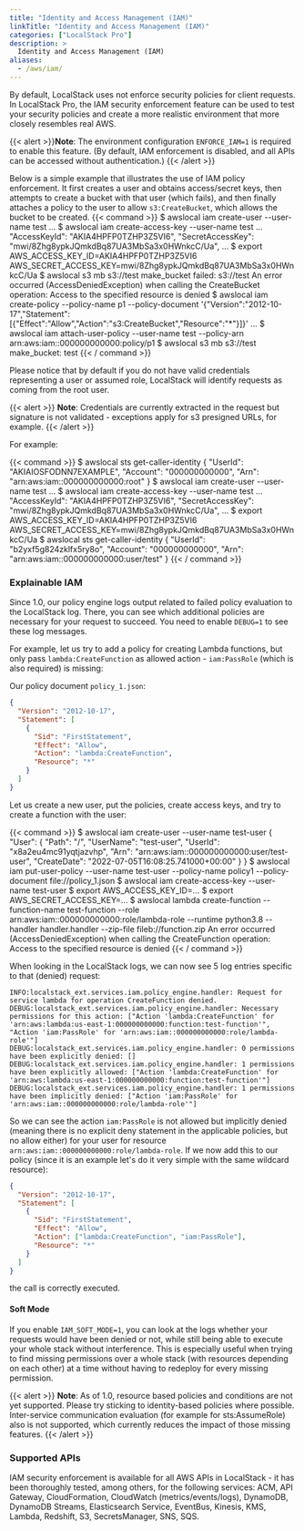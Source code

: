```yaml
---
title: "Identity and Access Management (IAM)"
linkTitle: "Identity and Access Management (IAM)"
categories: ["LocalStack Pro"]
description: >
  Identity and Access Management (IAM)
aliases:
  - /aws/iam/
---
```


By default, LocalStack uses not enforce security policies for client requests. In LocalStack Pro, the IAM security enforcement feature can be used to test your security policies and create a more realistic environment that more closely resembles real AWS.


{{< alert >}}**Note**:
The environment configuration `ENFORCE_IAM=1` is required to enable this feature. (By default, IAM enforcement is disabled, and all APIs can be accessed without authentication.)
{{< /alert >}}

Below is a simple example that illustrates the use of IAM policy enforcement. It first creates a user and obtains access/secret keys, then attempts to create a bucket with that user (which fails), and then finally attaches a policy to the user to allow `s3:CreateBucket`, which allows the bucket to be created.
{{< command >}}
$ awslocal iam create-user --user-name test
...
$ awslocal iam create-access-key --user-name test
...
  "AccessKeyId": "AKIA4HPFP0TZHP3Z5VI6",
  "SecretAccessKey": "mwi/8Zhg8ypkJQmkdBq87UA3MbSa3x0HWnkcC/Ua",
...
$ export AWS_ACCESS_KEY_ID=AKIA4HPFP0TZHP3Z5VI6 AWS_SECRET_ACCESS_KEY=mwi/8Zhg8ypkJQmkdBq87UA3MbSa3x0HWnkcC/Ua
$ awslocal s3 mb s3://test
make_bucket failed: s3://test An error occurred (AccessDeniedException) when calling the CreateBucket operation: Access to the specified resource is denied
$ awslocal iam create-policy --policy-name p1 --policy-document '{"Version":"2012-10-17","Statement":[{"Effect":"Allow","Action":"s3:CreateBucket","Resource":"*"}]}'
...
$ awslocal iam attach-user-policy --user-name test --policy-arn arn:aws:iam::000000000000:policy/p1
$ awslocal s3 mb s3://test
make_bucket: test
{{< / command >}}

Please notice that by default if you do not have valid credentials representing a user or assumed role, LocalStack will identify requests as coming from the root user.

{{< alert >}}
**Note**: Credentials are currently extracted in the request but signature is not validated - exceptions apply for s3 presigned URLs, for example.
{{< /alert >}}

For example:

{{< command >}}
$ awslocal sts get-caller-identity
{
    "UserId": "AKIAIOSFODNN7EXAMPLE",
    "Account": "000000000000",
    "Arn": "arn:aws:iam::000000000000:root"
}
$ awslocal iam create-user --user-name test
...
$ awslocal iam create-access-key --user-name test
...
  "AccessKeyId": "AKIA4HPFP0TZHP3Z5VI6",
  "SecretAccessKey": "mwi/8Zhg8ypkJQmkdBq87UA3MbSa3x0HWnkcC/Ua",
...
$ export AWS_ACCESS_KEY_ID=AKIA4HPFP0TZHP3Z5VI6 AWS_SECRET_ACCESS_KEY=mwi/8Zhg8ypkJQmkdBq87UA3MbSa3x0HWnkcC/Ua
$ awslocal sts get-caller-identity
{
    "UserId": "b2yxf5g824zklfx5ry8o",
    "Account": "000000000000",
    "Arn": "arn:aws:iam::000000000000:user/test"
}
{{< / command >}}


### Explainable IAM

Since 1.0, our policy engine logs output related to failed policy evaluation to the LocalStack log.
There, you can see which additional policies are necessary for your request to succeed.
You need to enable `DEBUG=1` to see these log messages.

For example, let us try to add a policy for creating Lambda functions, but only pass `lambda:CreateFunction` as allowed action - `iam:PassRole` (which is also required) is missing:

Our policy document `policy_1.json`:
```json
{
  "Version": "2012-10-17",
  "Statement": [
    {
      "Sid": "FirstStatement",
      "Effect": "Allow",
      "Action": "lambda:CreateFunction",
      "Resource": "*"
    }
  ]
}
```

Let us create a new user, put the policies, create access keys, and try to create a function with the user:

{{< command >}}
$ awslocal iam create-user --user-name test-user
{
    "User": {
        "Path": "/",
        "UserName": "test-user",
        "UserId": "x8a2eu4mc91yqtjazvhp",
        "Arn": "arn:aws:iam::000000000000:user/test-user",
        "CreateDate": "2022-07-05T16:08:25.741000+00:00"
    }
}
$ awslocal iam put-user-policy --user-name test-user --policy-name policy1 --policy-document file://policy_1.json
$ awslocal iam create-access-key --user-name test-user
$ export AWS_ACCESS_KEY_ID=...
$ export AWS_SECRET_ACCESS_KEY=...
$ awslocal lambda create-function --function-name test-function --role arn:aws:iam::000000000000:role/lambda-role --runtime python3.8 --handler handler.handler --zip-file fileb://function.zip
An error occurred (AccessDeniedException) when calling the CreateFunction operation: Access to the specified resource is denied
{{< / command >}}

When looking in the LocalStack logs, we can now see 5 log entries specific to that (denied) request:

```
INFO:localstack_ext.services.iam.policy_engine.handler: Request for service lambda for operation CreateFunction denied.
DEBUG:localstack_ext.services.iam.policy_engine.handler: Necessary permissions for this action: ["Action 'lambda:CreateFunction' for 'arn:aws:lambda:us-east-1:000000000000:function:test-function'", "Action 'iam:PassRole' for 'arn:aws:iam::000000000000:role/lambda-role'"]
DEBUG:localstack_ext.services.iam.policy_engine.handler: 0 permissions have been explicitly denied: []
DEBUG:localstack_ext.services.iam.policy_engine.handler: 1 permissions have been explicitly allowed: ["Action 'lambda:CreateFunction' for 'arn:aws:lambda:us-east-1:000000000000:function:test-function'"]
DEBUG:localstack_ext.services.iam.policy_engine.handler: 1 permissions have been implicitly denied: ["Action 'iam:PassRole' for 'arn:aws:iam::000000000000:role/lambda-role'"]
```

So we can see the action `iam:PassRole` is not allowed but implicitly denied (meaning there is no explicit deny statement in the applicable policies, but no allow either) for your user for resource `arn:aws:iam::000000000000:role/lambda-role`.
If we now add this to our policy (since it is an example let's do it very simple with the same wildcard resource):

```json
{
  "Version": "2012-10-17",
  "Statement": [
    {
      "Sid": "FirstStatement",
      "Effect": "Allow",
      "Action": ["lambda:CreateFunction", "iam:PassRole"],
      "Resource": "*"
    }
  ]
}
```

the call is correctly executed.

#### Soft Mode

If you enable `IAM_SOFT_MODE=1`, you can look at the logs whether your requests would have been denied or not, while still being able to execute your whole stack without interference.
This is especially useful when trying to find missing permissions over a whole stack (with resources depending on each other) at a time without having to redeploy for every missing permission.

{{< alert >}}
**Note**: As of 1.0, resource based policies and conditions are not yet supported. Please try sticking to identity-based policies where possible.
Inter-service communication evaluation (for example for sts:AssumeRole) also is not supported, which currently reduces the impact of those missing features.
{{< /alert >}}

### Supported APIs

IAM security enforcement is available for all AWS APIs in LocalStack - it has been thoroughly tested, among others, for the following services: ACM, API Gateway, CloudFormation, CloudWatch (metrics/events/logs), DynamoDB, DynamoDB Streams, Elasticsearch Service, EventBus, Kinesis, KMS, Lambda, Redshift, S3, SecretsManager, SNS, SQS.
